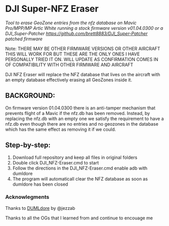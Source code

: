 # DJI Super-NFZ Eraser

*Tool to erase GeoZone entries from the nfz database on Mavic Pro/MPP/MP Artic White running a stock firmware version v01.04.0300 or a DJI_Super-Patcher https://github.com/brett8883/DJI_Super-Patcher patched firmware* 

Note: THERE MAY BE OTHER FIRMWARE VERSIONS OR OTHER AIRCRAFT THIS WILL WORK FOR BUT THESE ARE THE ONLY ONES I HAVE PERSONALLY TRIED IT ON. WILL UPDATE AS CONFIRMATION COMES IN OF COMPATIBILITY WITH OTHER FIRMWARE AND AIRCRAFT

DJI NFZ Eraser will replace the NFZ database that lives on the aircraft with an empty database effectively erasing all GeoZones inside it. 

## BACKGROUND:
On firmware version 01.04.0300 there is an anti-tamper mechanism that prevents flight of a Mavic if the nfz.db has been removed. Instead, by replacing the nfz.db with an empty one we satisfy the requirement to have a nfz.db even though there are no entries and no geozones in the database which has the same effect as removing it if we could. 

## Step-by-step:
1. Download full repository and keep all files in original folders
2. Double click DJI_NFZ-Eraser.cmd to start
3. Follow the directions in the DJI_NFZ-Eraser.cmd enable adb with dumldore
4. The program will automaticall clear the NFZ database as soon as dumldore has been closed 

### Acknowlegments 

Thanks to [DUMLdore](https://github.com/jezzab/DUMLdore) by @jezzab

Thanks to all the OGs that I learned from and continue to encouage me
